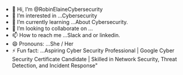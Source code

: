 - 👋 Hi, I’m @RobinElaineCybersecurity
- 👀 I’m interested in ...Cybersecurity 
- 🌱 I’m currently learning ...About Cybersecurity.
- 💞️ I’m looking to collaborate on ...
- 📫 How to reach me ...Slack and or linkedin.
- 😄 Pronouns: ...She / Her
- ⚡ Fun fact: ...Aspiring Cyber Security Professional | Google Cyber Security Certificate Candidate | Skilled in Network Security, Threat Detection, and Incident Response"

<!---
RobinElaineCybersecurity/RobinElaineCybersecurity is a ✨ special ✨ repository because its `README.md` (this file) appears on your GitHub profile.
You can click the Preview link to take a look at your changes.
--->
